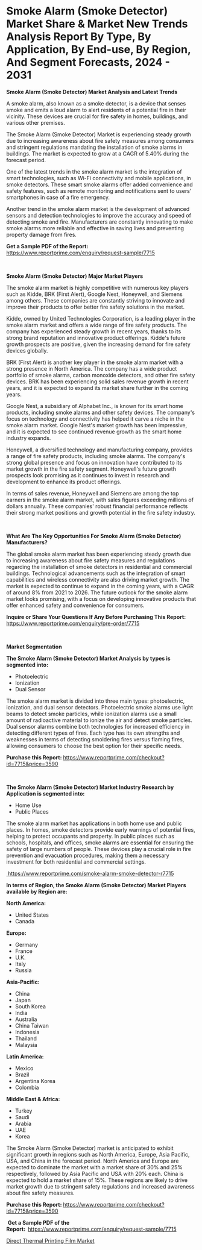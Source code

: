 <p><h1>Smoke Alarm (Smoke Detector) Market Share & Market New Trends Analysis Report By Type, By Application, By End-use, By Region, And Segment Forecasts, 2024 - 2031</h1></p><p><strong>Smoke Alarm (Smoke Detector) Market Analysis and Latest Trends</strong></p>
<p><p>A smoke alarm, also known as a smoke detector, is a device that senses smoke and emits a loud alarm to alert residents of a potential fire in their vicinity. These devices are crucial for fire safety in homes, buildings, and various other premises.</p><p>The Smoke Alarm (Smoke Detector) Market is experiencing steady growth due to increasing awareness about fire safety measures among consumers and stringent regulations mandating the installation of smoke alarms in buildings. The market is expected to grow at a CAGR of 5.40% during the forecast period.</p><p>One of the latest trends in the smoke alarm market is the integration of smart technologies, such as Wi-Fi connectivity and mobile applications, in smoke detectors. These smart smoke alarms offer added convenience and safety features, such as remote monitoring and notifications sent to users' smartphones in case of a fire emergency.</p><p>Another trend in the smoke alarm market is the development of advanced sensors and detection technologies to improve the accuracy and speed of detecting smoke and fire. Manufacturers are constantly innovating to make smoke alarms more reliable and effective in saving lives and preventing property damage from fires.</p></p>
<p><strong>Get a Sample PDF of the Report:&nbsp;</strong> <a href="https://www.reportprime.com/enquiry/request-sample/7715">https://www.reportprime.com/enquiry/request-sample/7715</a></p>
<p>&nbsp;</p>
<p><strong>Smoke Alarm (Smoke Detector) Major Market Players</strong></p>
<p><p>The smoke alarm market is highly competitive with numerous key players such as Kidde, BRK (First Alert), Google Nest, Honeywell, and Siemens among others. These companies are constantly striving to innovate and improve their products to offer better fire safety solutions in the market.</p><p>Kidde, owned by United Technologies Corporation, is a leading player in the smoke alarm market and offers a wide range of fire safety products. The company has experienced steady growth in recent years, thanks to its strong brand reputation and innovative product offerings. Kidde's future growth prospects are positive, given the increasing demand for fire safety devices globally.</p><p>BRK (First Alert) is another key player in the smoke alarm market with a strong presence in North America. The company has a wide product portfolio of smoke alarms, carbon monoxide detectors, and other fire safety devices. BRK has been experiencing solid sales revenue growth in recent years, and it is expected to expand its market share further in the coming years.</p><p>Google Nest, a subsidiary of Alphabet Inc., is known for its smart home products, including smoke alarms and other safety devices. The company's focus on technology and connectivity has helped it carve a niche in the smoke alarm market. Google Nest's market growth has been impressive, and it is expected to see continued revenue growth as the smart home industry expands.</p><p>Honeywell, a diversified technology and manufacturing company, provides a range of fire safety products, including smoke alarms. The company's strong global presence and focus on innovation have contributed to its market growth in the fire safety segment. Honeywell's future growth prospects look promising as it continues to invest in research and development to enhance its product offerings.</p><p>In terms of sales revenue, Honeywell and Siemens are among the top earners in the smoke alarm market, with sales figures exceeding millions of dollars annually. These companies' robust financial performance reflects their strong market positions and growth potential in the fire safety industry.</p></p>
<p>&nbsp;</p>
<p><strong>What Are The Key Opportunities For Smoke Alarm (Smoke Detector) Manufacturers?</strong></p>
<p><p>The global smoke alarm market has been experiencing steady growth due to increasing awareness about fire safety measures and regulations regarding the installation of smoke detectors in residential and commercial buildings. Technological advancements such as the integration of smart capabilities and wireless connectivity are also driving market growth. The market is expected to continue to expand in the coming years, with a CAGR of around 8% from 2021 to 2026. The future outlook for the smoke alarm market looks promising, with a focus on developing innovative products that offer enhanced safety and convenience for consumers.</p></p>
<p><strong>Inquire or Share Your Questions If Any Before Purchasing This Report:</strong> <a href="https://www.reportprime.com/enquiry/pre-order/7715">https://www.reportprime.com/enquiry/pre-order/7715</a></p>
<p>&nbsp;</p>
<p><strong>Market Segmentation</strong></p>
<p><strong>The Smoke Alarm (Smoke Detector) Market Analysis by types is segmented into:</strong></p>
<p><ul><li>Photoelectric</li><li>Ionization</li><li>Dual Sensor</li></ul></p>
<p><p>The smoke alarm market is divided into three main types: photoelectric, ionization, and dual sensor detectors. Photoelectric smoke alarms use light beams to detect smoke particles, while ionization alarms use a small amount of radioactive material to ionize the air and detect smoke particles. Dual sensor alarms combine both technologies for increased efficiency in detecting different types of fires. Each type has its own strengths and weaknesses in terms of detecting smoldering fires versus flaming fires, allowing consumers to choose the best option for their specific needs.</p></p>
<p><strong>Purchase this Report:&nbsp;</strong><a href="https://www.reportprime.com/checkout?id=7715&price=3590">https://www.reportprime.com/checkout?id=7715&price=3590</a></p>
<p>&nbsp;</p>
<p><strong>The Smoke Alarm (Smoke Detector) Market Industry Research by Application is segmented into:</strong></p>
<p><ul><li>Home Use</li><li>Public Places</li></ul></p>
<p><p>The smoke alarm market has applications in both home use and public places. In homes, smoke detectors provide early warnings of potential fires, helping to protect occupants and property. In public places such as schools, hospitals, and offices, smoke alarms are essential for ensuring the safety of large numbers of people. These devices play a crucial role in fire prevention and evacuation procedures, making them a necessary investment for both residential and commercial settings.</p></p>
<p><a href="https://www.reportprime.com/smoke-alarm-smoke-detector-r7715">&nbsp;https://www.reportprime.com/smoke-alarm-smoke-detector-r7715</a></p>
<p><strong>In terms of Region, the Smoke Alarm (Smoke Detector) Market Players available by Region are:</strong></p>
<p>
    <p> <strong> North America: </strong>
        <ul>
            <li>United States</li>
            <li>Canada</li>
        </ul>
        </p> 
    <p> <strong> Europe: </strong>
        <ul>
            <li>Germany</li>
            <li>France</li>
            <li>U.K.</li>
            <li>Italy</li>
            <li>Russia</li>
        </ul>
        </p> 
    <p> <strong> Asia-Pacific: </strong>
        <ul>
            <li>China</li>
            <li>Japan</li>
            <li>South Korea</li>
            <li>India</li>
            <li>Australia</li>
            <li>China Taiwan</li>
            <li>Indonesia</li>
            <li>Thailand</li>
            <li>Malaysia</li>
        </ul>
        </p> 
    <p> <strong> Latin America: </strong>
        <ul>
            <li>Mexico</li>
            <li>Brazil</li>
            <li>Argentina Korea</li>
            <li>Colombia</li>
        </ul>
        </p> 
    <p> <strong> Middle East & Africa: </strong>
        <ul>
            <li>Turkey</li>
            <li>Saudi</li>
            <li>Arabia</li>
            <li>UAE</li>
            <li>Korea</li>
        </ul>
    </p>
    </p>
<p><p>The Smoke Alarm (Smoke Detector) market is anticipated to exhibit significant growth in regions such as North America, Europe, Asia Pacific, USA, and China in the forecast period. North America and Europe are expected to dominate the market with a market share of 30% and 25% respectively, followed by Asia Pacific and USA with 20% each. China is expected to hold a market share of 15%. These regions are likely to drive market growth due to stringent safety regulations and increased awareness about fire safety measures.</p></p>
<p><strong>Purchase this Report: </strong><a href="https://www.reportprime.com/checkout?id=7715&price=3590">https://www.reportprime.com/checkout?id=7715&price=3590</a></p>
<p>&nbsp;<strong>Get a Sample PDF of the Report:&nbsp;&nbsp;</strong><a href="https://www.reportprime.com/enquiry/request-sample/7715">https://www.reportprime.com/enquiry/request-sample/7715</a></p>
<p><strong></strong></p>
<p><p><a href="https://changeable-paste-463.notion.site/Direct-Thermal-Printing-Film-Market-Size-CAGR-Trends-2024-2030-c50a966b292b4f3e8214beb5e3242f73">Direct Thermal Printing Film Market</a></p></p>